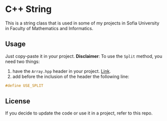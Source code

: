 # C++ String

This is a string class that is used in some of my projects in Sofia University in Faculty of Mathematics and Informatics.

## Usage

Just copy-paste it in your project.
**Disclaimer**: To use the `Split` method, you need two things:

1. have the `Array.hpp` header in your project. [Link](https://github.com/boyan1742/CppArray).
2. add before the inclusion of the header the following line:

```cpp
#define USE_SPLIT
```

## License

If you decide to update the code or use it in a project, refer to this repo.